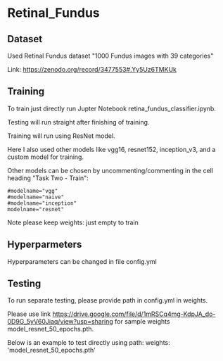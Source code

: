 # Retinal_Fundus
## Dataset
Used Retinal Fundus dataset "1000 Fundus images with 39 categories"

Link: https://zenodo.org/record/3477553#.Yy5Uz6TMKUk

## Training
To train just directly run Jupter Notebook retina_fundus_classifier.ipynb.

Testing will run straight after finishing of training.

Training will run using ResNet model.

Here I also used other models like vgg16, resnet152, inception_v3, and a custom model for training.

Other models can be chosen by uncommenting/commenting in the cell heading "Task Two - Train":
```
#modelname="vgg"
#modelname="naive"
#modelname="inception"
modelname="resnet"
```

Note please keep weights: just empty to train

## Hyperparmeters
Hyperparameters can be changed in file config.yml

## Testing
To run separate testing, please provide path in config.yml in weights. 

Please use link https://drive.google.com/file/d/1mRSCq4mg-KdpJA_do-0D9G_5yV60Jiaq/view?usp=sharing for sample weights model_resnet_50_epochs.pth. 

Below is an example to test directly using path:
weights: 'model_resnet_50_epochs.pth'
